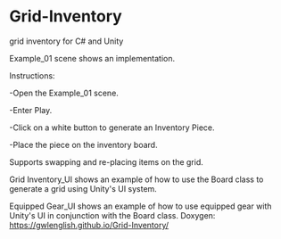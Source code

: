# Grid-Inventory
 grid inventory for C# and Unity
 
 Example_01 scene shows an implementation.
 
 Instructions:
 
 -Open the Example_01 scene. 
 
 -Enter Play. 
 
 -Click on a white button to generate an Inventory Piece. 
 
 -Place the piece on the inventory board.
 
 
 
 
 Supports swapping and re-placing items on the grid. 
 
 Grid Inventory_UI shows an example of how to use the Board class to generate a grid using Unity's UI system.
 
 Equipped Gear_UI shows an example of how to use equipped gear with Unity's UI in conjunction with the Board class.
 Doxygen: https://gwlenglish.github.io/Grid-Inventory/
 
